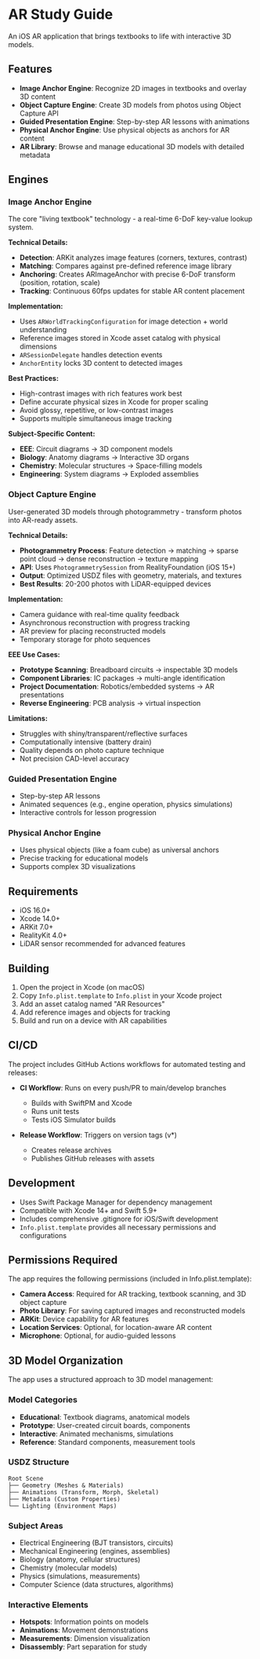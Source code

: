 # AR Study Guide

An iOS AR application that brings textbooks to life with interactive 3D models.

## Features

- **Image Anchor Engine**: Recognize 2D images in textbooks and overlay 3D content
- **Object Capture Engine**: Create 3D models from photos using Object Capture API
- **Guided Presentation Engine**: Step-by-step AR lessons with animations
- **Physical Anchor Engine**: Use physical objects as anchors for AR content
- **AR Library**: Browse and manage educational 3D models with detailed metadata

## Engines

### Image Anchor Engine

The core "living textbook" technology - a real-time 6-DoF key-value lookup system.

**Technical Details:**
- **Detection**: ARKit analyzes image features (corners, textures, contrast)
- **Matching**: Compares against pre-defined reference image library
- **Anchoring**: Creates ARImageAnchor with precise 6-DoF transform (position, rotation, scale)
- **Tracking**: Continuous 60fps updates for stable AR content placement

**Implementation:**
- Uses `ARWorldTrackingConfiguration` for image detection + world understanding
- Reference images stored in Xcode asset catalog with physical dimensions
- `ARSessionDelegate` handles detection events
- `AnchorEntity` locks 3D content to detected images

**Best Practices:**
- High-contrast images with rich features work best
- Define accurate physical sizes in Xcode for proper scaling
- Avoid glossy, repetitive, or low-contrast images
- Supports multiple simultaneous image tracking

**Subject-Specific Content:**
- **EEE**: Circuit diagrams → 3D component models
- **Biology**: Anatomy diagrams → Interactive 3D organs
- **Chemistry**: Molecular structures → Space-filling models
- **Engineering**: System diagrams → Exploded assemblies

### Object Capture Engine

User-generated 3D models through photogrammetry - transform photos into AR-ready assets.

**Technical Details:**
- **Photogrammetry Process**: Feature detection → matching → sparse point cloud → dense reconstruction → texture mapping
- **API**: Uses `PhotogrammetrySession` from RealityFoundation (iOS 15+)
- **Output**: Optimized USDZ files with geometry, materials, and textures
- **Best Results**: 20-200 photos with LiDAR-equipped devices

**Implementation:**
- Camera guidance with real-time quality feedback
- Asynchronous reconstruction with progress tracking
- AR preview for placing reconstructed models
- Temporary storage for photo sequences

**EEE Use Cases:**
- **Prototype Scanning**: Breadboard circuits → inspectable 3D models
- **Component Libraries**: IC packages → multi-angle identification
- **Project Documentation**: Robotics/embedded systems → AR presentations
- **Reverse Engineering**: PCB analysis → virtual inspection

**Limitations:**
- Struggles with shiny/transparent/reflective surfaces
- Computationally intensive (battery drain)
- Quality depends on photo capture technique
- Not precision CAD-level accuracy

### Guided Presentation Engine

- Step-by-step AR lessons
- Animated sequences (e.g., engine operation, physics simulations)
- Interactive controls for lesson progression

### Physical Anchor Engine

- Uses physical objects (like a foam cube) as universal anchors
- Precise tracking for educational models
- Supports complex 3D visualizations

## Requirements

- iOS 16.0+
- Xcode 14.0+
- ARKit 7.0+
- RealityKit 4.0+
- LiDAR sensor recommended for advanced features

## Building

1. Open the project in Xcode (on macOS)
2. Copy `Info.plist.template` to `Info.plist` in your Xcode project
3. Add an asset catalog named "AR Resources"
4. Add reference images and objects for tracking
5. Build and run on a device with AR capabilities

## CI/CD

The project includes GitHub Actions workflows for automated testing and releases:

- **CI Workflow**: Runs on every push/PR to main/develop branches
  - Builds with SwiftPM and Xcode
  - Runs unit tests
  - Tests iOS Simulator builds
  
- **Release Workflow**: Triggers on version tags (v*)
  - Creates release archives
  - Publishes GitHub releases with assets

## Development

- Uses Swift Package Manager for dependency management
- Compatible with Xcode 14+ and Swift 5.9+
- Includes comprehensive .gitignore for iOS/Swift development
- `Info.plist.template` provides all necessary permissions and configurations

## Permissions Required

The app requires the following permissions (included in Info.plist.template):

- **Camera Access**: Required for AR tracking, textbook scanning, and 3D object capture
- **Photo Library**: For saving captured images and reconstructed models
- **ARKit**: Device capability for AR features
- **Location Services**: Optional, for location-aware AR content
- **Microphone**: Optional, for audio-guided lessons

## 3D Model Organization

The app uses a structured approach to 3D model management:

### Model Categories

- **Educational**: Textbook diagrams, anatomical models
- **Prototype**: User-created circuit boards, components  
- **Interactive**: Animated mechanisms, simulations
- **Reference**: Standard components, measurement tools

### USDZ Structure

```text
Root Scene
├── Geometry (Meshes & Materials)
├── Animations (Transform, Morph, Skeletal)
├── Metadata (Custom Properties)
└── Lighting (Environment Maps)
```

### Subject Areas

- Electrical Engineering (BJT transistors, circuits)
- Mechanical Engineering (engines, assemblies)
- Biology (anatomy, cellular structures)
- Chemistry (molecular models)
- Physics (simulations, measurements)
- Computer Science (data structures, algorithms)

### Interactive Elements

- **Hotspots**: Information points on models
- **Animations**: Movement demonstrations
- **Measurements**: Dimension visualization
- **Disassembly**: Part separation for study
